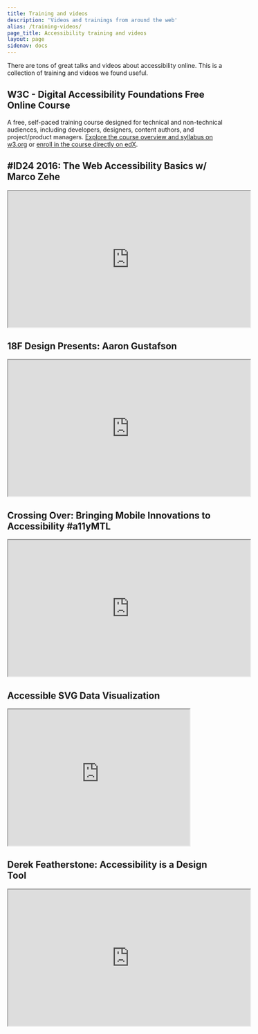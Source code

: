 ```yaml
---
title: Training and videos
description: 'Videos and trainings from around the web'
alias: /training-videos/
page_title: Accessibility training and videos
layout: page
sidenav: docs
---
```


There are tons of great talks and videos about accessibility online. This is a collection of training and videos we found useful.

## W3C - Digital Accessibility Foundations Free Online Course

A free, self-paced training course designed for technical and non-technical audiences, including developers, designers, content authors, and project/product managers. [Explore the course overview and syllabus on w3.org](https://www.w3.org/WAI/fundamentals/foundations-course/) or [enroll in the course directly on edX](https://www.edx.org/course/web-accessibility-introduction).

## #ID24 2016: The Web Accessibility Basics w/ Marco Zehe

<iframe width="560" height="315" src="https://www.youtube.com/embed/zngSYz3pYl4?list=PL95LOQw9SLWxmcZtzBiFuT9HAJKFJnl2n" allowfullscreen title="#ID24 2016: The Web Accessibility Basics w/ Marco Zehe"></iframe>

## 18F Design Presents: Aaron Gustafson

<iframe width="560" height="315" src="https://www.youtube.com/embed/Fu1L34TLUHM" allowfullscreen title="18F Design Presents: Aaron Gustafson"></iframe>

## Crossing Over: Bringing Mobile Innovations to Accessibility #a11yMTL

<iframe width="560" height="315" src="https://www.youtube.com/embed/ZW0j7ehtw2Q" allowfullscreen title="Crossing Over: Bringing Mobile Innovations to Accessibility #a11yMTL"></iframe>

## Accessible SVG Data Visualization

<iframe width="420" height="315" src="https://www.youtube.com/embed/W1VUr544i84" allowfullscreen title="Accessible SVG Data Visualization"></iframe>

## Derek Featherstone: Accessibility is a Design Tool

<iframe width="560" height="315" src="https://www.youtube.com/embed/LeWAnR4JPM0" allowfullscreen title="Derek Featherstone: Accessibility is a Design Tool"></iframe>
